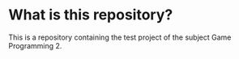 # What is this repository?

This is a repository containing the test project of the subject Game Programming 2.
